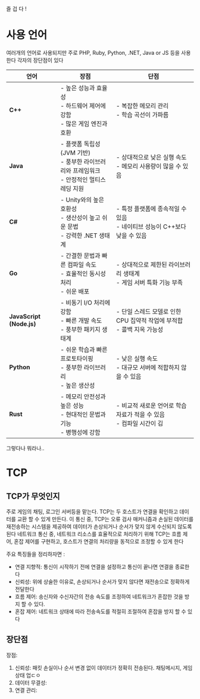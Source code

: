 즐 겁 다 !

# 사용 언어

여러개의 언어로 사용되지만 주로  PHP, Ruby, Python, .NET, Java or JS 등을 사용한다
각자의 장단점이 있다

|언어|장점|단점|
|---|---|---|
|**C++**|- 높은 성능과 효율성  <br>- 하드웨어 제어에 강함  <br>- 많은 게임 엔진과 호환|- 복잡한 메모리 관리  <br>- 학습 곡선이 가파름|
|**Java**|- 플랫폼 독립성 (JVM 기반)  <br>- 풍부한 라이브러리와 프레임워크  <br>- 안정적인 멀티스레딩 지원|- 상대적으로 낮은 실행 속도  <br>- 메모리 사용량이 많을 수 있음|
|**C#**|- Unity와의 높은 호환성  <br>- 생산성이 높고 쉬운 문법  <br>- 강력한 .NET 생태계|- 특정 플랫폼에 종속적일 수 있음  <br>- 네이티브 성능이 C++보다 낮을 수 있음|
|**Go**|- 간결한 문법과 빠른 컴파일 속도  <br>- 효율적인 동시성 처리  <br>- 쉬운 배포|- 상대적으로 제한된 라이브러리 생태계  <br>- 게임 서버 특화 기능 부족|
|**JavaScript (Node.js)**|- 비동기 I/O 처리에 강함  <br>- 빠른 개발 속도  <br>- 풍부한 패키지 생태계|- 단일 스레드 모델로 인한 CPU 집약적 작업에 부적합  <br>- 콜백 지옥 가능성|
|**Python**|- 쉬운 학습과 빠른 프로토타이핑  <br>- 풍부한 라이브러리  <br>- 높은 생산성|- 낮은 실행 속도  <br>- 대규모 서버에 적합하지 않을 수 있음|
|**Rust**|- 메모리 안전성과 높은 성능  <br>- 현대적인 문법과 기능  <br>- 병행성에 강함|- 비교적 새로운 언어로 학습 자료가 적을 수 있음  <br>- 컴파일 시간이 김|
그렇다나 뭐라나..

# TCP

## TCP가 무엇인지
주로 게임의 채팅, 로그인 서버등을 맡는다. TCP는 두 호스트가 연결을 확인하고 데이터를 교환 할 수 있게 만든다.
이 통신 중, TCP는 오류 검사 매커니즘과 손실된 데이터를 재전송하는 시스템을 제공하여 데이터가 손상되거나 순서가 맞지 않게 수신되지 않도록 된다
네트워크 통신 중, 네트워크 리소스를 효율적으로 처리하기 위해 TCP는 흐름 제어, 혼잡 제어를 구현하고, 호스트가 연결의 처리량을 동적으로 조정할 수 있게 한다

주요 특징들을 정리하자면 :
- 연결 지향적: 통신이 시작하기 전에 연결을 설정하고 통신이 끝나면 연결을 종료한다
- 신뢰성: 위에 상술한 이유로, 손상되거나 순서가 맞지 않다면 재전송으로 정확하게 전달한다
- 흐름 제어: 송신자와 수신자간의 전송 속도를 조정하여 네트워크가 혼잡한 것을 방지 할 수 있다.
- 혼잡 제어: 네트워크 상태에 따라 전송속도를 적절히 조절하여 혼잡을 방지 할 수 있다

## 장단점
장점:
1. 신뢰성: 패킷 손실이나 순서 변경 없이 데이터가 정확히 전송된다. 채팅메시지, 게임 상태 업ㄷㅇ
2. 데이터 무결성:
3. 연결 관리: